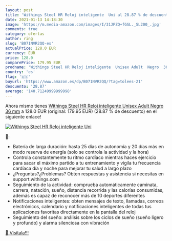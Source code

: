 ```yaml
---
layout: post
title: 'Withings Steel HR Reloj inteligente  Uni al 28.87 % de descuento'
date: 2021-01-13 14:18:30
image: 'https://m.media-amazon.com/images/I/31JPZQ+fGSL._SL200_.jpg'
comments: true
category: ofertas
author: ring
slug: 'B071NVR2QQ-es'
actualPrice: 128.0 EUR
currency: EUR
price: 128.0
comparePrice: 179.95 EUR
prodname: 'Withings Steel HR Reloj inteligente  Unisex Adult  Negro  36 mm'
country: 'es'
flag: '🇪🇸'
buyurl: 'https://www.amazon.es/dp/B071NVR2QQ/?tag=tolees-21'
descuento: '28.87'
average: '140.71249999999998'
---
```


Ahora mismo tienes [Withings Steel HR Reloj inteligente  Unisex Adult  Negro  36 mm](https://www.amazon.es/dp/B071NVR2QQ/?tag=tolees-21) a 128.0 EUR (original: 179.95 EUR) (28.87 %  de descuento) en el siguiente enlace!

[![Withings Steel HR Reloj inteligente  Uni](https://m.media-amazon.com/images/I/31JPZQ+fGSL._SL200_.jpg)](https://www.amazon.es/dp/B071NVR2QQ/?tag=tolees-21)

🔎:

- Batería de larga duración: hasta 25 días de autonomía y 20 días más en modo reserva de energía (solo se controla la actividad y la hora)
- Controla constantemente tu ritmo cardíaco mientras haces ejercicio para sacar el máximo partido a tu entrenamiento y vigila tu frecuencia cardíaca día y noche para mejorar tu salud a largo plazo
- ¿Preguntas?¿Problemas? Obten respuestas y asistencia si necesitas en support.withings.com
- Seguimiento de la actividad: comprueba automáticamente caminata, carrera, natación, sueño, distancia recorrida y las calorías consumidas, además es capaz de reconocer más de 10 deportes diferentes
- Notificaciones inteligentes: obten mensajes de texto, llamadas, correos electrónicos, calendario y notificaciones inteligentes de todas tus aplicaciones favoritas directamente en la pantalla del reloj
- Seguimiento del sueño: análisis sobre los ciclos de sueño (sueño ligero y profundo) y alarma silenciosa con vibración

[🛒 Visítala!!!](https://www.amazon.es/dp/B071NVR2QQ/?tag=tolees-21)
